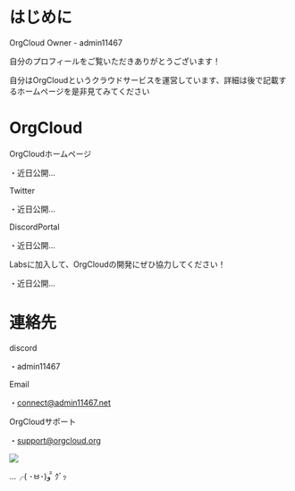 # はじめに

OrgCloud Owner - admin11467

自分のプロフィールをご覧いただきありがとうございます！

自分はOrgCloudというクラウドサービスを運営しています、詳細は後で記載するホームページを是非見てみてください

# OrgCloud

OrgCloudホームページ

・近日公開...

Twitter

・近日公開...

DiscordPortal

・近日公開...

Labsに加入して、OrgCloudの開発にぜひ協力してください！

・近日公開...

# 連絡先

discord

・admin11467

Email

・connect@admin11467.net

OrgCloudサポート

・support@orgcloud.org

![](https://orgcloud.org/wp-content/uploads/2023/10/3-dh6MyktBxh.png)

...╭( ･ㅂ･)و ̑̑ ｸﾞｯ
